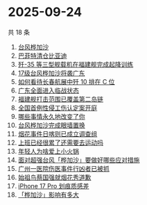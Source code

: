 # 2025-09-24

共 18 条

<!-- BEGIN ZHIHUSEARCH -->
<!-- 最后更新时间 Wed Sep 24 2025 04:18:39 GMT+0800 (China Standard Time) -->

1. [台风桦加沙](https://www.zhihu.com/search?q=%E5%8F%B0%E9%A3%8E%E6%A1%A6%E5%8A%A0%E6%B2%99)
1. [巴菲特清仓比亚迪](https://www.zhihu.com/search?q=%E5%B7%B4%E8%8F%B2%E7%89%B9%E6%B8%85%E4%BB%93%E6%AF%94%E4%BA%9A%E8%BF%AA)
1. [歼-35 等三型舰载机在福建舰完成起降训练](https://www.zhihu.com/search?q=%E6%AD%BC-35%20%E7%AD%89%E4%B8%89%E5%9E%8B%E8%88%B0%E8%BD%BD%E6%9C%BA%E5%9C%A8%E7%A6%8F%E5%BB%BA%E8%88%B0%E5%AE%8C%E6%88%90%E8%B5%B7%E9%99%8D%E8%AE%AD%E7%BB%83)
1. [17级台风桦加沙将袭广东](https://www.zhihu.com/search?q=17%E7%BA%A7%E5%8F%B0%E9%A3%8E%E6%A1%A6%E5%8A%A0%E6%B2%99%E5%B0%86%E8%A2%AD%E5%B9%BF%E4%B8%9C)
1. [如何看待长春航展中歼 10 排在 C 位](https://www.zhihu.com/search?q=%E5%A6%82%E4%BD%95%E7%9C%8B%E5%BE%85%E9%95%BF%E6%98%A5%E8%88%AA%E5%B1%95%E4%B8%AD%E6%AD%BC%2010%20%E6%8E%92%E5%9C%A8%20C%20%E4%BD%8D)
1. [广东全面进入临战状态](https://www.zhihu.com/search?q=%E5%B9%BF%E4%B8%9C%E5%85%A8%E9%9D%A2%E8%BF%9B%E5%85%A5%E4%B8%B4%E6%88%98%E7%8A%B6%E6%80%81)
1. [福建舰打击范围已覆盖第二岛链](https://www.zhihu.com/search?q=%E7%A6%8F%E5%BB%BA%E8%88%B0%E6%89%93%E5%87%BB%E8%8C%83%E5%9B%B4%E5%B7%B2%E8%A6%86%E7%9B%96%E7%AC%AC%E4%BA%8C%E5%B2%9B%E9%93%BE)
1. [全国首例性侵工伤认定案开庭](https://www.zhihu.com/search?q=%E5%85%A8%E5%9B%BD%E9%A6%96%E4%BE%8B%E6%80%A7%E4%BE%B5%E5%B7%A5%E4%BC%A4%E8%AE%A4%E5%AE%9A%E6%A1%88%E5%BC%80%E5%BA%AD)
1. [哪些事情永久地改变了你](https://www.zhihu.com/search?q=%E5%93%AA%E4%BA%9B%E4%BA%8B%E6%83%85%E6%B0%B8%E4%B9%85%E5%9C%B0%E6%94%B9%E5%8F%98%E4%BA%86%E4%BD%A0)
1. [台风桦加沙完成眼墙置换](https://www.zhihu.com/search?q=%E5%8F%B0%E9%A3%8E%E6%A1%A6%E5%8A%A0%E6%B2%99%E5%AE%8C%E6%88%90%E7%9C%BC%E5%A2%99%E7%BD%AE%E6%8D%A2)
1. [烟花事件日喀则已成立调查组](https://www.zhihu.com/search?q=%E7%83%9F%E8%8A%B1%E4%BA%8B%E4%BB%B6%E6%97%A5%E5%96%80%E5%88%99%E5%B7%B2%E6%88%90%E7%AB%8B%E8%B0%83%E6%9F%A5%E7%BB%84)
1. [上班已经很累了还需要去运动吗](https://www.zhihu.com/search?q=%E4%B8%8A%E7%8F%AD%E5%B7%B2%E7%BB%8F%E5%BE%88%E7%B4%AF%E4%BA%86%E8%BF%98%E9%9C%80%E8%A6%81%E5%8E%BB%E8%BF%90%E5%8A%A8%E5%90%97)
1. [年轻人为啥爱上小火锅](https://www.zhihu.com/search?q=%E5%B9%B4%E8%BD%BB%E4%BA%BA%E4%B8%BA%E5%95%A5%E7%88%B1%E4%B8%8A%E5%B0%8F%E7%81%AB%E9%94%85)
1. [面对超强台风「桦加沙」要做好哪些应对措施](https://www.zhihu.com/search?q=%E9%9D%A2%E5%AF%B9%E8%B6%85%E5%BC%BA%E5%8F%B0%E9%A3%8E%E3%80%8C%E6%A1%A6%E5%8A%A0%E6%B2%99%E3%80%8D%E8%A6%81%E5%81%9A%E5%A5%BD%E5%93%AA%E4%BA%9B%E5%BA%94%E5%AF%B9%E6%8E%AA%E6%96%BD)
1. [广州一医院伤医事件行凶者已被抓](https://www.zhihu.com/search?q=%E5%B9%BF%E5%B7%9E%E4%B8%80%E5%8C%BB%E9%99%A2%E4%BC%A4%E5%8C%BB%E4%BA%8B%E4%BB%B6%E8%A1%8C%E5%87%B6%E8%80%85%E5%B7%B2%E8%A2%AB%E6%8A%93)
1. [始祖鸟蔡国强就烟花秀道歉](https://www.zhihu.com/search?q=%E5%A7%8B%E7%A5%96%E9%B8%9F%E8%94%A1%E5%9B%BD%E5%BC%BA%E5%B0%B1%E7%83%9F%E8%8A%B1%E7%A7%80%E9%81%93%E6%AD%89)
1. [iPhone 17 Pro 划痕质感差](https://www.zhihu.com/search?q=iPhone%2017%20Pro%20%E5%88%92%E7%97%95%E8%B4%A8%E6%84%9F%E5%B7%AE)
1. [「桦加沙」影响有多大](https://www.zhihu.com/search?q=%E3%80%8C%E6%A1%A6%E5%8A%A0%E6%B2%99%E3%80%8D%E5%BD%B1%E5%93%8D%E6%9C%89%E5%A4%9A%E5%A4%A7)

<!-- END ZHIHUSEARCH -->
